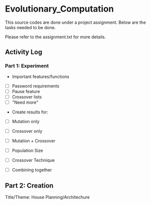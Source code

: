 # Evolutionary_Computation
<p>
This source codes are done under a project assignment. Below are the tasks needed to be done.<br>

Please refer to the assignment.txt for more details.

## Activity Log
### Part 1: Experiment
- Important features/functions
- [ ] Password requirements
- [ ] Pause feature
- [ ] Crossover lists
- [ ] "Need more"

- Create results for:
- [ ] Mutation only
- [ ] Crossover only
- [ ] Mutation + Crossover
- [ ] Population Size
- [ ] Crossover Technique
- [ ] Combining together


## Part 2: Creation
Title/Theme: House Planning/Architechure 
